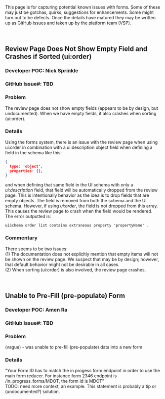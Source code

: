 
This page is for capturing potential known issues with forms. Some of these may just be gotchas, quirks, suggestions for enhancements. Some might turn out to be defects. Once the details have matured they may be written up as GitHub issues and taken up by the platform team (VSP). \
<br/>
<br/>

## Review Page Does Not Show Empty Field and Crashes if Sorted (ui:order)
### Developer POC: Nick Sprinkle
### GitHub Issue#: TBD
### Problem
The review page does not show empty fields (appears to be by design, but undocumented). When we have empty fields, it also crashes when sorting (ui:order).

### Details
Using the forms system, there is an issue with the review page when using ui:order in combination with a ui:description object field when defining a field in the schema like this:
```json
{
  type: 'object',
  properties: {},
}
```
and when defining that same field in the UI schema with only a *ui:description* field, that field will be automatically dropped from the review page. This is intentionally behavior as the idea is to drop fields that are empty objects. The field is removed from both the schema and the UI schema. However, if using *ui:order*, the field is not dropped from this array. This causes the review page to crash when the field would be rendered. The error outputted is: 
```
uiSchema order list contains extraneous property 'propertyName' .
```
### Commentary
There seems to be two issues: \
(1) The documentation does not explicltly mention that empty items will not be shown on the review page. We suspect that may be by design; however, that default behavior might not be desirable in all cases. \
(2) When sorting (ui:order) is also involved, the review page crashes. \
<br/>
<br/>

## Unable to Pre-Fill (pre-populate) Form
### Developer POC: Amen Ra
### GitHub Issue#: TBD
### Problem
(vague) - was unable to pre-fill (pre-populate) data into a new form

### Details
"Your Form ID has to match the in progess form endpoint in order to use the main form reducer. For instance form 2346 endpoint is /in_progress_forms/MDOT, the form id is MDOT" \
TODO: need more context, an example. This statement is probably a tip or (undocumented?) solution.

